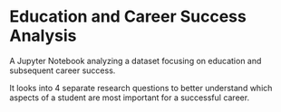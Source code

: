 # Education and Career Success Analysis

A Jupyter Notebook analyzing a dataset focusing on education and subsequent career success.

It looks into 4 separate research questions to better understand which aspects of a student are most important for a successful career.
